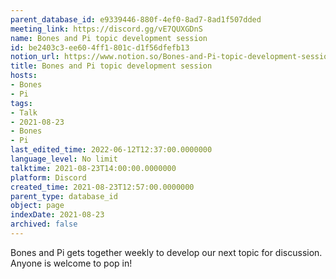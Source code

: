 ```yaml
---
parent_database_id: e9339446-880f-4ef0-8ad7-8ad1f507dded
meeting_link: https://discord.gg/vE7QUXGDnS
name: Bones and Pi topic development session
id: be2403c3-ee60-4ff1-801c-d1f56dfefb13
notion_url: https://www.notion.so/Bones-and-Pi-topic-development-session-be2403c3ee604ff1801cd1f56dfefb13
title: Bones and Pi topic development session
hosts:
- Bones
- Pi
tags:
- Talk
- 2021-08-23
- Bones
- Pi
last_edited_time: 2022-06-12T12:37:00.0000000
language_level: No limit
talktime: 2021-08-23T14:00:00.0000000
platform: Discord
created_time: 2021-08-23T12:57:00.0000000
parent_type: database_id
object: page
indexDate: 2021-08-23
archived: false
---
```


Bones and Pi gets together weekly to develop our next topic for discussion.
Anyone is welcome to pop in!










